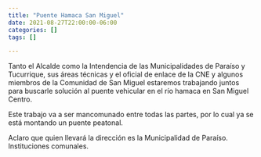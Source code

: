 ```yaml
---
title: "Puente Hamaca San Miguel"
date: 2021-08-27T22:00:00-06:00
categories: []
tags: []

---
```


Tanto el Alcalde como la Intendencia de las Municipalidades de Paraíso y Tucurrique, sus áreas técnicas y el oficial de enlace de la CNE y algunos miembros de la Comunidad de San Miguel estaremos trabajando juntos para buscarle solución al puente vehicular en el río hamaca en San Miguel Centro.

Este trabajo va a ser mancomunado entre todas las partes, por lo cual ya se está montando un puente peatonal.

Aclaro que quien llevará la dirección es la Municipalidad de Paraíso. Instituciones comunales.
